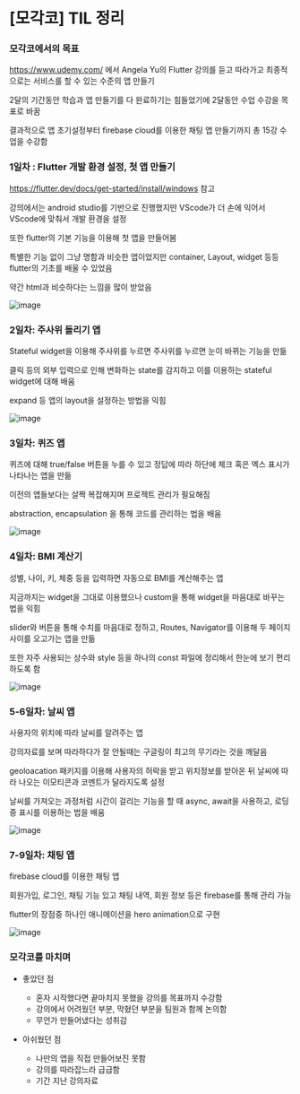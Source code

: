 # [모각코] TIL 정리

### 모각코에서의 목표
https://www.udemy.com/ 에서 Angela Yu의 Flutter 강의를 듣고 따라가고 최종적으로는 서비스를 할 수 있는 수준의 앱 만들기

2달의 기간동안 학습과 앱 만들기를 다 완료하기는 힘들었기에 2달동안 수업 수강을 목표로 바꿈

결과적으로 앱 초기설정부터 firebase cloud를 이용한 채팅 앱 만들기까지 총 15강 수업을 수강함


### 1일차 : Flutter 개발 환경 설정, 첫 앱 만들기
https://flutter.dev/docs/get-started/install/windows 참고

강의에서는 android studio를 기반으로 진행했지만 VScode가 더 손에 익어서 VScode에 맞춰서 개발 환경을 설정

또한 flutter의 기본 기능을 이용해 첫 앱을 만들어봄

특별한 기능 없이 그냥 명함과 비슷한 앱이었지만 container, Layout, widget 등등 flutter의 기초를 배울 수 있었음

약간 html과 비슷하다는 느낌을 많이 받았음

![image](https://user-images.githubusercontent.com/63185396/131211344-0ca01b14-a836-4a75-ad15-b61d8a3b2bc2.png)



### 2일차: 주사위 돌리기 앱
Stateful widget을 이용해 주사위를 누르면 주사위를 누르면 눈이 바뀌는 기능을 만듦

클릭 등의 외부 입력으로 인해 변화하는 state를 감지하고 이를 이용하는 stateful widget에 대해 배움

expand 등 앱의 layout을 설정하는 방법을 익힘

![image](https://user-images.githubusercontent.com/63185396/131211782-606a46f2-7a3a-4e1d-b0e9-9f94ace5a4d2.png)



### 3일차: 퀴즈 앱
퀴즈에 대해 true/false 버튼을 누를 수 있고 정답에 따라 하단에 체크 혹은 엑스 표시가 나타나는 앱을 만듦

이전의 앱들보다는 살짝 복잡해지며 프로젝트 관리가 필요해짐

abstraction, encapsulation 을 통해 코드를 관리하는 법을 배움

![image](https://user-images.githubusercontent.com/63185396/131212525-95b51f78-7ace-473a-bb32-23b4ff4ddb7e.png)



### 4일차: BMI 계산기
성별, 나이, 키, 체중 등을 입력하면 자동으로 BMI를 계산해주는 앱

지금까지는 widget을 그대로 이용했으나 custom을 통해 widget을 마음대로 바꾸는 법을 익힘

slider와 버튼을 통해 수치를 마음대로 정하고, Routes, Navigator를 이용해 두 페이지 사이를 오고가는 앱을 만듦

또한 자주 사용되는 상수와 style 등을 하나의 const 파일에 정리해서 한눈에 보기 편리하도록 함

![image](https://user-images.githubusercontent.com/63185396/131213076-278114b2-7766-45ce-84e6-461c08e3622c.png)



### 5-6일차: 날씨 앱
사용자의 위치에 따라 날씨를 알려주는 앱

강의자료를 보며 따라하다가 잘 안될때는 구글링이 최고의 무기라는 것을 깨달음

geoloacation 패키지를 이용해 사용자의 허락을 받고 위치정보를 받아온 뒤 날씨에 따라 나오는 이모티콘과 코멘트가 달라지도록 설정

날씨를 가져오는 과정처럼 시간이 걸리는 기능을 할 때 async, await을 사용하고, 로딩중 표시를 이용하는 법을 배움

![image](https://user-images.githubusercontent.com/63185396/131214647-ddecf74f-5d3d-4e00-b32d-b51a5f48a3ba.png)



### 7-9일차: 채팅 앱
firebase cloud를 이용한 채팅 앱

회원가입, 로그인, 채팅 기능 있고 채팅 내역, 회원 정보 등은 firebase를 통해 관리 가능

flutter의 장점중 하나인 애니메이션을 hero animation으로 구현

![image](https://user-images.githubusercontent.com/63185396/131214874-977a750a-adcf-4c41-a958-997896f308f7.png)



### 모각코를 마치며
- 좋았던 점
   - 혼자 시작했다면 끝마치지 못했을 강의를 목표까지 수강함
   - 강의에서 어려웠던 부분, 막혔던 부분을 팀원과 함께 논의함
   - 무언가 만들어냈다는 성취감

- 아쉬웠던 점
   - 나만의 앱을 직접 만들어보진 못함
   - 강의를 따라잡느라 급급함
   - 기간 지난 강의자료





